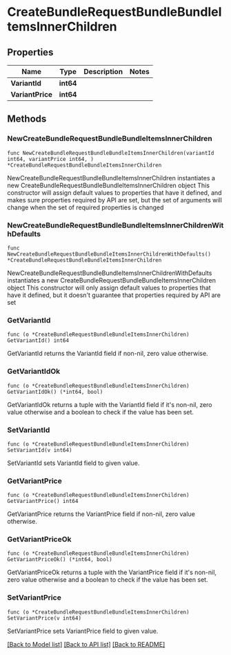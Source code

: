 # CreateBundleRequestBundleBundleItemsInnerChildren

## Properties

Name | Type | Description | Notes
------------ | ------------- | ------------- | -------------
**VariantId** | **int64** |  | 
**VariantPrice** | **int64** |  | 

## Methods

### NewCreateBundleRequestBundleBundleItemsInnerChildren

`func NewCreateBundleRequestBundleBundleItemsInnerChildren(variantId int64, variantPrice int64, ) *CreateBundleRequestBundleBundleItemsInnerChildren`

NewCreateBundleRequestBundleBundleItemsInnerChildren instantiates a new CreateBundleRequestBundleBundleItemsInnerChildren object
This constructor will assign default values to properties that have it defined,
and makes sure properties required by API are set, but the set of arguments
will change when the set of required properties is changed

### NewCreateBundleRequestBundleBundleItemsInnerChildrenWithDefaults

`func NewCreateBundleRequestBundleBundleItemsInnerChildrenWithDefaults() *CreateBundleRequestBundleBundleItemsInnerChildren`

NewCreateBundleRequestBundleBundleItemsInnerChildrenWithDefaults instantiates a new CreateBundleRequestBundleBundleItemsInnerChildren object
This constructor will only assign default values to properties that have it defined,
but it doesn't guarantee that properties required by API are set

### GetVariantId

`func (o *CreateBundleRequestBundleBundleItemsInnerChildren) GetVariantId() int64`

GetVariantId returns the VariantId field if non-nil, zero value otherwise.

### GetVariantIdOk

`func (o *CreateBundleRequestBundleBundleItemsInnerChildren) GetVariantIdOk() (*int64, bool)`

GetVariantIdOk returns a tuple with the VariantId field if it's non-nil, zero value otherwise
and a boolean to check if the value has been set.

### SetVariantId

`func (o *CreateBundleRequestBundleBundleItemsInnerChildren) SetVariantId(v int64)`

SetVariantId sets VariantId field to given value.


### GetVariantPrice

`func (o *CreateBundleRequestBundleBundleItemsInnerChildren) GetVariantPrice() int64`

GetVariantPrice returns the VariantPrice field if non-nil, zero value otherwise.

### GetVariantPriceOk

`func (o *CreateBundleRequestBundleBundleItemsInnerChildren) GetVariantPriceOk() (*int64, bool)`

GetVariantPriceOk returns a tuple with the VariantPrice field if it's non-nil, zero value otherwise
and a boolean to check if the value has been set.

### SetVariantPrice

`func (o *CreateBundleRequestBundleBundleItemsInnerChildren) SetVariantPrice(v int64)`

SetVariantPrice sets VariantPrice field to given value.



[[Back to Model list]](../README.md#documentation-for-models) [[Back to API list]](../README.md#documentation-for-api-endpoints) [[Back to README]](../README.md)


